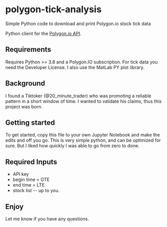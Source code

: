 # polygon-tick-analysis
Simple Python code to download and print Polygon.io stock tick data

Python client for the [Polygon.io API](https://polygon.io).

## Requirements
Requires Python >= 3.8 and a Polygon.IO subscription. For tick data you need the Developer License.
I also use the MatLab PY plot library.

## Background
I found a Tiktoker (@20_minute_trader) who was promoting a reliable pattern in a short window of time. I wanted to validate his claims, thus this project was born.

## Getting started
To get started, copy this file to your own Jupyter Notebook and make the edits and off you go.  This is very simple python, and can be optimized for sure.  But I liked how quickly I was able to go from zero to done.

## Required Inputs
* API key
* begin time = GTE
* end time = LTE
* stock list -- up to you.

## Enjoy 
Let me know if you have any questions.
